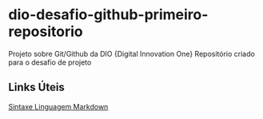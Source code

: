 # dio-desafio-github-primeiro-repositorio
Projeto sobre Git/Github da DIO {Digital Innovation One}
Repositório criado para o desafio de projeto

## Links Úteis

[Sintaxe Linguagem Markdown](https://www.markdownguide.org/basic-syntax/)

